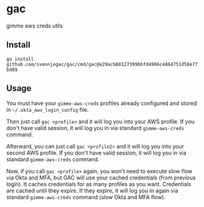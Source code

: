 # gac
gimme aws creds utils

## Install
`go install github.com/svennjegac/gac/cmd/gac@e29acb08127399bbfd4906c4864751d58e77bd89`

## Usage
You must have your `gimme-aws-creds` profiles already configured and stored in `~/.okta_aws_login_config` file.

Then just call `gac <profile>` and it will log you into your AWS profile.
If you don't have valid session, it will log you in via standard `gimme-aws-creds` command.

Afterward, you can just call `gac <profile2>` and it will log you into your second AWS profile.
If you don't have valid session, it will log you in via standard `gimme-aws-creds` command.

Now, if you call `gac <profile>` again, you won't need to execute slow flow via Okta and MFA, but GAC will use your cached credentials (from previous login).
It caches credentials for as many profiles as you want.
Credentials are cached until they expire. If they expire, it will log you in again via standard `gimme-aws-creds` command (slow Okta and MFA flow).
